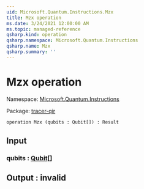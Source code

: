 ```yaml
---
uid: Microsoft.Quantum.Instructions.Mzx
title: Mzx operation
ms.date: 3/24/2021 12:00:00 AM
ms.topic: managed-reference
qsharp.kind: operation
qsharp.namespace: Microsoft.Quantum.Instructions
qsharp.name: Mzx
qsharp.summary: ''
---
```


# Mzx operation

Namespace: [Microsoft.Quantum.Instructions](xref:Microsoft.Quantum.Instructions)

Package: [tracer-qir](https://nuget.org/packages/tracer-qir)




```qsharp
operation Mzx (qubits : Qubit[]) : Result
```


## Input

### qubits : [Qubit](xref:microsoft.quantum.lang-ref.qubit)[]





## Output : __invalid<Result>__


